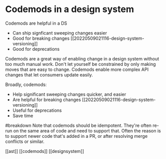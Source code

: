 # Codemods in a design system

Codemods are helpful in a DS
- Can ship signficant sweeping changes easier
- Good for breaking changes [[20220509021116-design-system-versioning]]
- Good for deprecations

Codemods are a great way of enabling change in a design system without too much manual work. Don't let yourself be constrained by only making moves that are easy to change. Codemods enable more complex API changes that let consumers update easily.

Broadly, codemods:
- Help significant sweeping changes quicker, and easier
- Are helpful for breaking changes [[20220509021116-design-system-versioning]]
- Useful for deprecations
- Save time

#breakdown
Note that codemods should be idempotent. They're often re-run on the same area of code and need to support that. Often the reason is to support newer code that's added in a PR, or after resolving merge conflicts or similar.

[[ast]]
[[codemods]]
[[designsystem]]